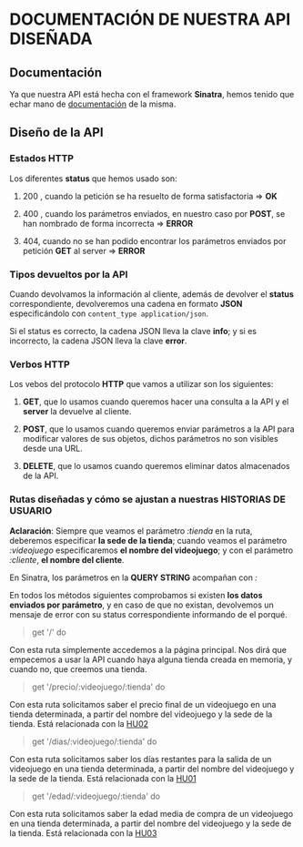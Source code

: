 # DOCUMENTACIÓN DE NUESTRA API DISEÑADA


## Documentación


Ya que nuestra API está hecha con el framework **Sinatra**, hemos tenido que echar mano de [documentación](http://sinatrarb.com/documentation.html) de la misma.



## Diseño de la API



### Estados HTTP


Los diferentes **status** que hemos usado son:


1. 200 , cuando la petición se ha resuelto de forma satisfactoria => **OK**

2. 400 , cuando los parámetros enviados, en nuestro caso por **POST**, se han nombrado de forma incorrecta => **ERROR**

3. 404, cuando no se han podido encontrar los parámetros enviados por petición **GET** al server => **ERROR**



### Tipos devueltos por la API


Cuando devolvamos la información al cliente, además de devolver el **status** correspondiente, devolveremos una cadena en formato **JSON** especificándolo con `content_type application/json`.

Si el status es correcto, la cadena JSON lleva la clave **info**; y si es incorrecto, la cadena JSON lleva la clave **error**.



### Verbos HTTP


Los vebos del protocolo **HTTP** que vamos a utilizar son los siguientes:


1. **GET**, que lo usamos cuando queremos hacer una consulta a la API y el **server** la devuelve al cliente.


2. **POST**, que lo usamos cuando queremos enviar parámetros a la API para modificar valores de sus objetos, dichos parámetros no son visibles desde una URL.


3. **DELETE**, que lo usamos cuando queremos eliminar datos almacenados de la API.




### Rutas diseñadas y cómo se ajustan a nuestras HISTORIAS DE USUARIO



**Aclaración**: Siempre que veamos el parámetro *:tienda* en la ruta, deberemos especificar **la sede de la tienda**; cuando veamos el parámetro *:videojuego* especificaremos **el nombre del videojuego**; y con el parámetro *:cliente*, **el nombre del cliente**.


En Sinatra, los parámetros en la **QUERY STRING** acompañan con *:*


En todos los métodos siguientes comprobamos si existen **los datos enviados por parámetro**, y en caso de que no existan, devolvemos un mensaje de error con su status correspondiente informando de el porqué.


> get '/' do


Con esta ruta simplemente accedemos a la página principal. Nos dirá que empecemos a usar la API cuando haya alguna tienda creada en memoria, y cuando no, que creemos una tienda.



> get '/precio/:videojuego/:tienda' do



Con esta ruta solicitamos saber el precio final de un videojuego en una tienda determinada, a partir del nombre del videojuego y la sede de la tienda. Está relacionada con la [HU02](https://github.com/biilal1999/GameStore/issues/13)



> get '/dias/:videojuego/:tienda' do



Con esta ruta solicitamos saber los días restantes para la salida de un videojuego en una tienda determinada, a partir del nombre del videojuego y la sede de la tienda. Está relacionada con la [HU01](https://github.com/biilal1999/GameStore/issues/12)




> get '/edad/:videojuego/:tienda' do



Con esta ruta solicitamos saber la edad media de compra de un videojuego en una tienda determinada, a partir del nombre del videojuego y la sede de la tienda. Está relacionada con la [HU03](https://github.com/biilal1999/GameStore/issues/14)
